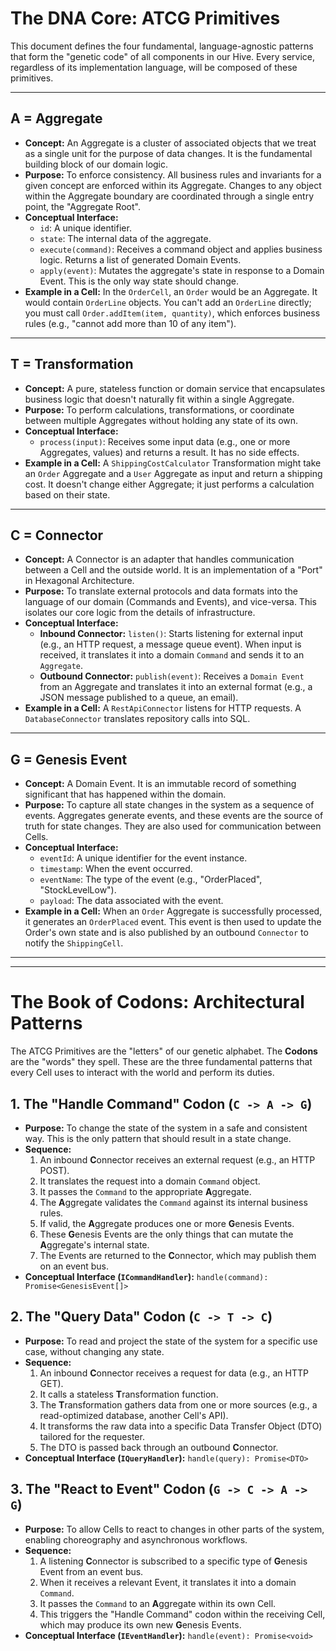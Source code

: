 # The DNA Core: ATCG Primitives

This document defines the four fundamental, language-agnostic patterns that form the "genetic code" of all components in our Hive. Every service, regardless of its implementation language, will be composed of these primitives.

---

## A = Aggregate

*   **Concept:** An Aggregate is a cluster of associated objects that we treat as a single unit for the purpose of data changes. It is the fundamental building block of our domain logic.
*   **Purpose:** To enforce consistency. All business rules and invariants for a given concept are enforced within its Aggregate. Changes to any object within the Aggregate boundary are coordinated through a single entry point, the "Aggregate Root".
*   **Conceptual Interface:**
    *   `id`: A unique identifier.
    *   `state`: The internal data of the aggregate.
    *   `execute(command)`: Receives a command object and applies business logic. Returns a list of generated Domain Events.
    *   `apply(event)`: Mutates the aggregate's state in response to a Domain Event. This is the only way state should change.
*   **Example in a Cell:** In the `OrderCell`, an `Order` would be an Aggregate. It would contain `OrderLine` objects. You can't add an `OrderLine` directly; you must call `Order.addItem(item, quantity)`, which enforces business rules (e.g., "cannot add more than 10 of any item").

---

## T = Transformation

*   **Concept:** A pure, stateless function or domain service that encapsulates business logic that doesn't naturally fit within a single Aggregate.
*   **Purpose:** To perform calculations, transformations, or coordinate between multiple Aggregates without holding any state of its own.
*   **Conceptual Interface:**
    *   `process(input)`: Receives some input data (e.g., one or more Aggregates, values) and returns a result. It has no side effects.
*   **Example in a Cell:** A `ShippingCostCalculator` Transformation might take an `Order` Aggregate and a `User` Aggregate as input and return a shipping cost. It doesn't change either Aggregate; it just performs a calculation based on their state.

---

## C = Connector

*   **Concept:** A Connector is an adapter that handles communication between a Cell and the outside world. It is an implementation of a "Port" in Hexagonal Architecture.
*   **Purpose:** To translate external protocols and data formats into the language of our domain (Commands and Events), and vice-versa. This isolates our core logic from the details of infrastructure.
*   **Conceptual Interface:**
    *   **Inbound Connector:** `listen()`: Starts listening for external input (e.g., an HTTP request, a message queue event). When input is received, it translates it into a domain `Command` and sends it to an `Aggregate`.
    *   **Outbound Connector:** `publish(event)`: Receives a `Domain Event` from an Aggregate and translates it into an external format (e.g., a JSON message published to a queue, an email).
*   **Example in a Cell:** A `RestApiConnector` listens for HTTP requests. A `DatabaseConnector` translates repository calls into SQL.

---

## G = Genesis Event

*   **Concept:** A Domain Event. It is an immutable record of something significant that has happened within the domain.
*   **Purpose:** To capture all state changes in the system as a sequence of events. Aggregates generate events, and these events are the source of truth for state changes. They are also used for communication between Cells.
*   **Conceptual Interface:**
    *   `eventId`: A unique identifier for the event instance.
    *   `timestamp`: When the event occurred.
    *   `eventName`: The type of the event (e.g., "OrderPlaced", "StockLevelLow").
    *   `payload`: The data associated with the event.
*   **Example in a Cell:** When an `Order` Aggregate is successfully processed, it generates an `OrderPlaced` event. This event is then used to update the Order's own state and is also published by an outbound `Connector` to notify the `ShippingCell`.

---
---

# The Book of Codons: Architectural Patterns

The ATCG Primitives are the "letters" of our genetic alphabet. The **Codons** are the "words" they spell. These are the three fundamental patterns that every Cell uses to interact with the world and perform its duties.

## 1. The "Handle Command" Codon (`C -> A -> G`)

*   **Purpose:** To change the state of the system in a safe and consistent way. This is the only pattern that should result in a state change.
*   **Sequence:**
    1.  An inbound **C**onnector receives an external request (e.g., an HTTP POST).
    2.  It translates the request into a domain `Command` object.
    3.  It passes the `Command` to the appropriate **A**ggregate.
    4.  The **A**ggregate validates the `Command` against its internal business rules.
    5.  If valid, the **A**ggregate produces one or more **G**enesis Events.
    6.  These **G**enesis Events are the only things that can mutate the **A**ggregate's internal state.
    7.  The Events are returned to the **C**onnector, which may publish them on an event bus.
*   **Conceptual Interface (`ICommandHandler`):** `handle(command): Promise<GenesisEvent[]>`

## 2. The "Query Data" Codon (`C -> T -> C`)

*   **Purpose:** To read and project the state of the system for a specific use case, without changing any state.
*   **Sequence:**
    1.  An inbound **C**onnector receives a request for data (e.g., an HTTP GET).
    2.  It calls a stateless **T**ransformation function.
    3.  The **T**ransformation gathers data from one or more sources (e.g., a read-optimized database, another Cell's API).
    4.  It transforms the raw data into a specific Data Transfer Object (DTO) tailored for the requester.
    5.  The DTO is passed back through an outbound **C**onnector.
*   **Conceptual Interface (`IQueryHandler`):** `handle(query): Promise<DTO>`

## 3. The "React to Event" Codon (`G -> C -> A -> G`)

*   **Purpose:** To allow Cells to react to changes in other parts of the system, enabling choreography and asynchronous workflows.
*   **Sequence:**
    1.  A listening **C**onnector is subscribed to a specific type of **G**enesis Event from an event bus.
    2.  When it receives a relevant Event, it translates it into a domain `Command`.
    3.  It passes the `Command` to an **A**ggregate within its own Cell.
    4.  This triggers the "Handle Command" codon within the receiving Cell, which may produce its own new **G**enesis Events.
*   **Conceptual Interface (`IEventHandler`):** `handle(event): Promise<void>`
